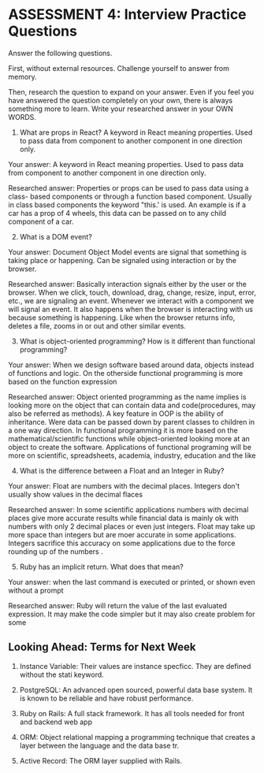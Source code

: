 # ASSESSMENT 4: Interview Practice Questions
Answer the following questions.

First, without external resources. Challenge yourself to answer from memory.

Then, research the question to expand on your answer. Even if you feel you have answered the question completely on your own, there is always something more to learn. Write your researched answer in your OWN WORDS.  

1. What are props in React? A keyword in React meaning properties. Used to pass data from component to another component in one direction only.

  Your answer: A keyword in React meaning properties. Used to pass data from component to another component in one direction only.


  Researched answer: Properties or props can be used to pass data using a class- based components or through a function based component. Usually in class based components the keyword "this.' is used. An example is if a car has a prop of 4 wheels, this data can be passed on to any child component of a car.



2. What is a DOM event?

  Your answer: Document Object Model events are signal that something is taking place or happening. Can be signaled using interaction or by the browser.

  Researched answer: Basically interaction signals either by the user or the browser. When we click, touch, download, drag, change, resize, input, error, etc.,  we are signaling an event. Whenever we interact with a component we will signal an event. It also happens when the browser is interacting with us because something is happening. Like when the browser returns info, deletes a file, zooms in or out and other similar events.



3. What is object-oriented programming? How is it different than functional programming?

  Your answer: When we design software based around data, objects instead of functions and logic. On the otherside functional programming is more based on the function expression

  Researched answer: Object oriented programming as the name implies is looking more on the object that can contain data and code(procedures, may also be referred as methods). A key feature in OOP is the ability of inheritance. Were data can be passed down by parent classes to children in a one way direction. In functional programming it is more based on the mathematical/scientific functions while object-oriented looking more at an object to create the software. Applications of functional programing will be more on scientific, spreadsheets, academia, industry, education and the like



4. What is the difference between a Float and an Integer in Ruby?

  Your answer: Float are numbers with the decimal places. Integers don't usually show values in the decimal flaces

  Researched answer: In some scientific applications numbers with decimal places give more accurate results while financial data is mainly ok with numbers with only 2 decimal places or even just integers. Float may take up more space than integers but are moer accurate in some applications. Integers sacrifice this accuracy on some applications due to the force rounding up of the numbers .



5. Ruby has an implicit return. What does that mean? 

  Your answer: when the last command is executed or printed, or shown even without a prompt

  Researched answer: Ruby will return the value of the last evaluated expression. It may make the code simpler but it may also create problem for some



## Looking Ahead: Terms for Next Week

1. Instance Variable: Their values are instance specficc. They are defined without the stati keyword.

2. PostgreSQL: An advanced open sourced, powerful data base system. It is known to be reliable and have robust performance.

3. Ruby on Rails: A full stack framework. It has all tools  needed for front and backend web app

4. ORM: Object relational mapping a programming technique that creates a layer between the language and the data base tr.

5. Active Record: The ORM layer supplied with Rails.
